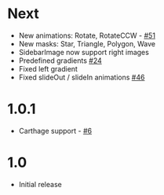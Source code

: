 # Next

- New animations: Rotate, RotateCCW - [#51](https://github.com/JakeLin/IBAnimatable/issues/51)
- New masks: Star, Triangle, Polygon, Wave
- SidebarImage now support right images 
- Predefined gradients [#24](https://github.com/JakeLin/IBAnimatable/issues/24)
- Fixed left gradient
- Fixed slideOut / slideIn animations [#46](https://github.com/JakeLin/IBAnimatable/issues/46)

# 1.0.1

- Carthage support - [#6](https://github.com/JakeLin/IBAnimatable/issues/6)

# 1.0

- Initial release